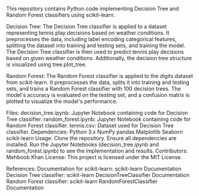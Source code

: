 This repository contains Python code implementing Decision Tree and Random Forest classifiers using scikit-learn.

Decision Tree:
The Decision Tree classifier is applied to a dataset representing tennis play decisions based on weather conditions. It preprocesses the data, including label encoding categorical features, splitting the dataset into training and testing sets, and training the model. The Decision Tree classifier is then used to predict tennis play decisions based on given weather conditions. Additionally, the decision tree structure is visualized using tree.plot_tree.

Random Forest:
The Random Forest classifier is applied to the digits dataset from scikit-learn. It preprocesses the data, splits it into training and testing sets, and trains a Random Forest classifier with 100 decision trees. The model's accuracy is evaluated on the testing set, and a confusion matrix is plotted to visualize the model's performance.

Files:
decision_tree.ipynb: Jupyter Notebook containing code for Decision Tree classifier.
random_forest.ipynb: Jupyter Notebook containing code for Random Forest classifier.
tennis.csv: Dataset used for Decision Tree classifier.
Dependencies:
Python 3.x
NumPy
pandas
Matplotlib
Seaborn
scikit-learn
Usage:
Clone the repository.
Ensure all dependencies are installed.
Run the Jupyter Notebooks (decision_tree.ipynb and random_forest.ipynb) to see the implementation and results.
Contributors:
Mehboob Khan
License:
This project is licensed under the MIT License.

References:
Documentation for scikit-learn: scikit-learn Documentation
Decision Tree classifier: scikit-learn DecisionTreeClassifier Documentation
Random Forest classifier: scikit-learn RandomForestClassifier Documentation



